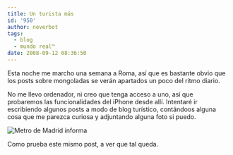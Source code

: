 ```yaml
---
title: Un turista más
id: '950'
author: neverbot
tags:
  - blog
  - mundo real™
date: 2008-09-12 08:36:50
---
```


Esta noche me marcho una semana a Roma, así que es bastante obvio que los posts sobre mongoladas se verán apartados un poco del ritmo diario.

No me llevo ordenador, ni creo que tenga acceso a uno, así que probaremos las funcionalidades del iPhone desde allí. Intentaré ir escribiendo algunos posts a modo de blog turístico, contándoos alguna cosa que me parezca curiosa y adjuntando alguna foto si puedo.

![Metro de Madrid informa](./un-turista-mas/p-640-480-5bebeba2-94bf-446c-9052-18fea28b9224.jpeg "Metro de Madrid informa")

Como prueba este mismo post, a ver que tal queda.